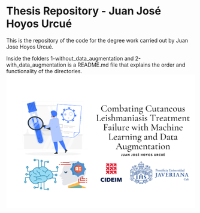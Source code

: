# Thesis Repository - Juan José Hoyos Urcué
This is the repository of the code for the degree work carried out by Juan Jose Hoyos Urcué.

Inside the folders 1-without_data_augmentation and 2-with_data_augmentation is a README.md file that explains the order and functionality of the directories.
![Project Logo](land.png)








